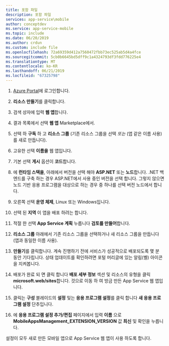 ```yaml
---
title: 포함 파일
description: 포함 파일
services: app-service\mobile
author: conceptdev
ms.service: app-service-mobile
ms.topic: include
ms.date: 06/20/2019
ms.author: crdun
ms.custom: include file
ms.openlocfilehash: 72a69359d412a7560472fbb73ec525ab5d4a4fce
ms.sourcegitcommit: 5cb0b6645bd5dff9c1a4324793df3fdd776225e4
ms.translationtype: MT
ms.contentlocale: ko-KR
ms.lasthandoff: 06/21/2019
ms.locfileid: "67325798"
---
```

1. [Azure Portal]에 로그인합니다.

2. **리소스 만들기**를 클릭합니다.

3. 검색 상자에 입력 **웹 앱**합니다.
    
4. 결과 목록에서 선택 **웹 앱** Marketplace에서.

5. 선택 하 **구독** 하 고 **리소스 그룹** (기존 리소스 그룹을 선택 _또는_ (앱 같은 이름 사용)를 새로 만듭니다).

6. 고유한 선택 **이름을** 웹 앱입니다.

7. 기본 선택 **게시** 옵션이 **코드**합니다.

8. 에 **런타임 스택을**, 아래에서 버전을 선택 해야 **ASP.NET** 또는 **노드**합니다. .NET 백 엔드를 구축 하는 경우 ASP.NET에서 사용 중인 버전을 선택 합니다. 그렇지 않으면 노드 기반 응용 프로그램을 대상으로 하는 경우 중 하나를 선택 버전 노드에서 합니다.

9. 오른쪽 선택 **운영 체제**, Linux 또는 Windows입니다. 

10. 선택 된 **지역** 이 앱을 배포 하려는 합니다. 

11. 적절 한 선택 **App Service 계획** 누릅니다 **검토를 만들어**합니다. 

12. **리소스 그룹** 아래에서 기존 리소스 그룹을 선택하거나 새 리소스 그룹을 만듭니다(앱과 동일한 이름 사용).

13. **만들기**를 클릭합니다. 계속 진행하기 전에 서비스가 성공적으로 배포되도록 몇 분 동안 기다립니다. 상태 업데이트를 확인하려면 포털 머리글에 있는 알림(벨) 아이콘을 지켜봅니다.

14. 배포가 완료 되 면 클릭 합니다 **배포 세부 정보** 섹션 및 리소스의 유형을 클릭 **microsoft.web/sites**합니다. 것으로 이동 하 여 방금 만든 App Service 웹 앱입니다. 

15. 클릭는 **구성** 블레이드의 **설정** 및는 **응용 프로그램 설정**를 클릭 합니다 **새 응용 프로그램 설정** 단추입니다.

16. 에 **응용 프로그램 설정 추가/편집** 페이지에서 입력 **이름** 으로 **MobileAppsManagement_EXTENSION_VERSION** 값 **최신** 및 확인을 누릅니다.

설정이 모두 새로 만든 모바일 앱으로 App Service 웹 앱이 사용 하도록 합니다.

<!-- URLs. -->
[Azure Portal]: https://portal.azure.com/